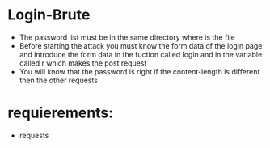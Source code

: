 # Login-Brute

- The password list must be in the same directory where is the file
- Before starting the attack you must know the form data of the login page and introduce the form data in the fuction called login and in the variable called r which makes the post request
- You will know that the password is right if the content-length is different then the other requests

# requierements:
- requests
